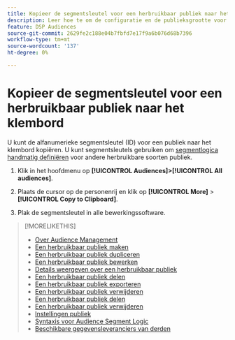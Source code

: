 ```yaml
---
title: Kopieer de segmentsleutel voor een herbruikbaar publiek naar het klembord
description: Leer hoe te om de configuratie en de publieksgrootte voor een herbruikbaar publiek te bekijken.
feature: DSP Audiences
source-git-commit: 2629fe2c188e04b7fbfd7e17f9a6b076d68b7396
workflow-type: tm+mt
source-wordcount: '137'
ht-degree: 0%

---
```


# Kopieer de segmentsleutel voor een herbruikbaar publiek naar het klembord

U kunt de alfanumerieke segmentsleutel (ID) voor een publiek naar het klembord kopiëren. U kunt segmentsleutels gebruiken om [segmentlogica handmatig definiëren](audience-segment-logic-syntax.md) voor andere herbruikbare soorten publiek.

1. Klik in het hoofdmenu op **[!UICONTROL Audiences]>[!UICONTROL All audiences]**.

1. Plaats de cursor op de personenrij en klik op **[!UICONTROL More]** > **[!UICONTROL Copy to Clipboard]**.

1. Plak de segmentsleutel in alle bewerkingssoftware.

>[!MORELIKETHIS]
>
>* [Over Audience Management](audience-about.md)
>* [Een herbruikbaar publiek maken](reusable-audience-create.md)
>* [Een herbruikbaar publiek dupliceren](reusable-audience-duplicate.md)
>* [Een herbruikbaar publiek bewerken](reusable-audience-edit.md)
>* [Details weergeven over een herbruikbaar publiek](reusable-audience-view-details.md)
>* [Een herbruikbaar publiek delen](reusable-audience-share.md)
>* [Een herbruikbaar publiek exporteren](reusable-audience-export.md)
>* [Een herbruikbaar publiek verwijderen](reusable-audience-delete.md)
>* [Een herbruikbaar publiek delen](reusable-audience-share.md)
>* [Een herbruikbaar publiek verwijderen](reusable-audience-delete.md)
>* [Instellingen publiek](audience-settings.md)
>* [Syntaxis voor Audience Segment Logic](audience-segment-logic-syntax.md)
>* [Beschikbare gegevensleveranciers van derden](third-party-data-providers.md)

